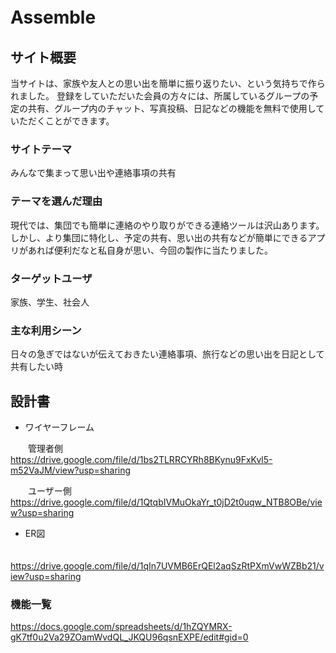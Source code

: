 # Assemble　　

## サイト概要
当サイトは、家族や友人との思い出を簡単に振り返りたい、という気持ちで作られました。
登録をしていただいた会員の方々には、所属しているグループの予定の共有、グループ内のチャット、写真投稿、日記などの機能を無料で使用していただくことができます。

### サイトテーマ
みんなで集まって思い出や連絡事項の共有

### テーマを選んだ理由
現代では、集団でも簡単に連絡のやり取りができる連絡ツールは沢山あります。
しかし、より集団に特化し、予定の共有、思い出の共有などが簡単にできるアプリがあれば便利だなと私自身が思い、今回の製作に当たりました。

### ターゲットユーザ
家族、学生、社会人

### 主な利用シーン
日々の急ぎではないが伝えておきたい連絡事項、旅行などの思い出を日記として共有したい時

## 設計書　　
* ワイヤーフレーム
  
　　管理者側　https://drive.google.com/file/d/1bs2TLRRCYRh8BKynu9FxKvl5-m52VaJM/view?usp=sharing
  
　　ユーザー側　https://drive.google.com/file/d/1QtqbIVMuOkaYr_t0jD2t0uqw_NTB8OBe/view?usp=sharing
  
  
* ER図
  
　　https://drive.google.com/file/d/1qIn7UVMB6ErQEl2aqSzRtPXmVwWZBb21/view?usp=sharing

### 機能一覧　　
https://docs.google.com/spreadsheets/d/1hZQYMRX-gK7tf0u2Va29ZOamWvdQL_JKQU96qsnEXPE/edit#gid=0



